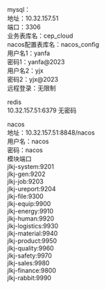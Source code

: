 mysql：</br>
地址：10.32.157.51</br>
端口：3306</br>
业务表库名：cep_cloud</br>
nacos配置表库名：nacos_config</br>
用户名1：yanfa</br>
密码1：yanfa@2023</br>
用户名2：yjx</br>
密码2：yjx@2023</br>
远程登录：无限制


redis</br>
10.32.157.51:6379  无密码

nacos</br>
地址：10.32.157.51:8848/nacos</br>
用户名：nacos</br>
密码：nacos</br>
模块端口</br>
jlkj-system:9201</br>
jlkj-gen:9202</br>
jlkj-job:9203</br>
jlkj-ureport:9204</br>
jlkj-file:9300</br>
jlkj-equip:9900</br>
jlkj-energy:9910</br>
jlkj-human:9920</br>
jlkj-logistics:9930</br>
jlkj-material:9940</br>
jlkj-product:9950</br>
jlkj-quality:9960</br>
jlkj-safety:9970</br>
jlkj-sales:9980</br>
jlkj-finance:9800</br>
jlkj-rabbit:9990</br>

